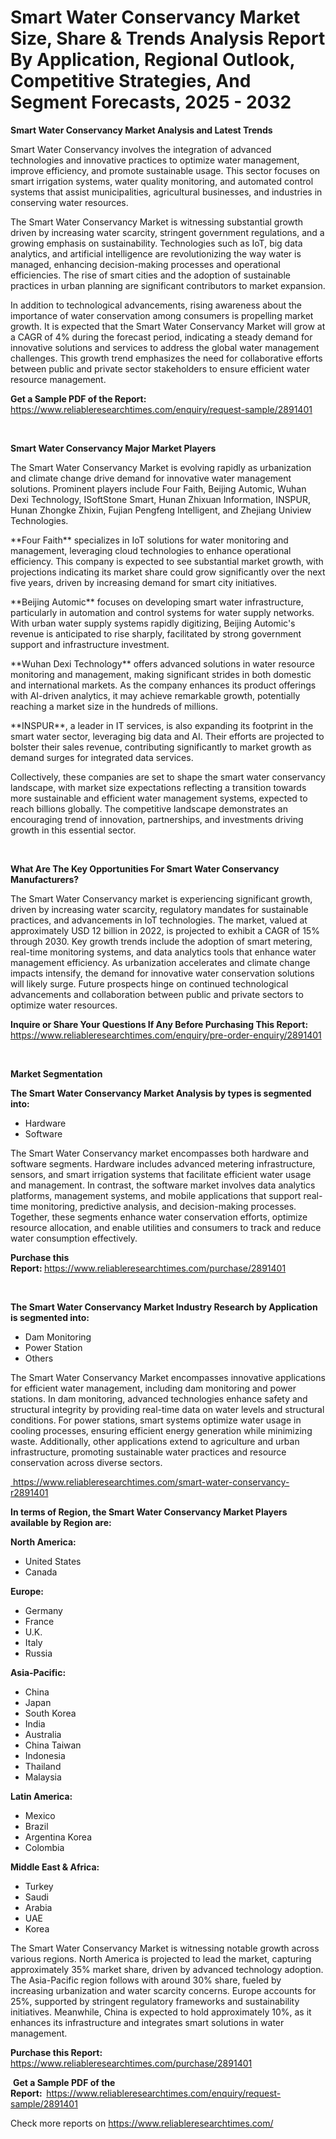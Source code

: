 <p><h1>Smart Water Conservancy Market Size, Share & Trends Analysis Report By Application, Regional Outlook, Competitive Strategies, And Segment Forecasts, 2025 - 2032</h1></p><p><strong>Smart Water Conservancy Market Analysis and Latest Trends</strong></p>
<p><p>Smart Water Conservancy involves the integration of advanced technologies and innovative practices to optimize water management, improve efficiency, and promote sustainable usage. This sector focuses on smart irrigation systems, water quality monitoring, and automated control systems that assist municipalities, agricultural businesses, and industries in conserving water resources.</p><p>The Smart Water Conservancy Market is witnessing substantial growth driven by increasing water scarcity, stringent government regulations, and a growing emphasis on sustainability. Technologies such as IoT, big data analytics, and artificial intelligence are revolutionizing the way water is managed, enhancing decision-making processes and operational efficiencies. The rise of smart cities and the adoption of sustainable practices in urban planning are significant contributors to market expansion.</p><p>In addition to technological advancements, rising awareness about the importance of water conservation among consumers is propelling market growth. It is expected that the Smart Water Conservancy Market will grow at a CAGR of 4% during the forecast period, indicating a steady demand for innovative solutions and services to address the global water management challenges. This growth trend emphasizes the need for collaborative efforts between public and private sector stakeholders to ensure efficient water resource management.</p></p>
<p><strong>Get a Sample PDF of the Report:&nbsp;</strong> <a href="https://www.reliableresearchtimes.com/enquiry/request-sample/2891401?utm_campaign=3011&utm_medium=2&utm_source=Github&utm_content=ia&utm_term=14032025&utm_id=smart-water-conservancy">https://www.reliableresearchtimes.com/enquiry/request-sample/2891401</a></p>
<p>&nbsp;</p>
<p><strong>Smart Water Conservancy Major Market Players</strong></p>
<p><p>The Smart Water Conservancy Market is evolving rapidly as urbanization and climate change drive demand for innovative water management solutions. Prominent players include Four Faith, Beijing Automic, Wuhan Dexi Technology, ISoftStone Smart, Hunan Zhixuan Information, INSPUR, Hunan Zhongke Zhixin, Fujian Pengfeng Intelligent, and Zhejiang Uniview Technologies.</p><p>**Four Faith** specializes in IoT solutions for water monitoring and management, leveraging cloud technologies to enhance operational efficiency. This company is expected to see substantial market growth, with projections indicating its market share could grow significantly over the next five years, driven by increasing demand for smart city initiatives.</p><p>**Beijing Automic** focuses on developing smart water infrastructure, particularly in automation and control systems for water supply networks. With urban water supply systems rapidly digitizing, Beijing Automic's revenue is anticipated to rise sharply, facilitated by strong government support and infrastructure investment.</p><p>**Wuhan Dexi Technology** offers advanced solutions in water resource monitoring and management, making significant strides in both domestic and international markets. As the company enhances its product offerings with AI-driven analytics, it may achieve remarkable growth, potentially reaching a market size in the hundreds of millions.</p><p>**INSPUR**, a leader in IT services, is also expanding its footprint in the smart water sector, leveraging big data and AI. Their efforts are projected to bolster their sales revenue, contributing significantly to market growth as demand surges for integrated data services.</p><p>Collectively, these companies are set to shape the smart water conservancy landscape, with market size expectations reflecting a transition towards more sustainable and efficient water management systems, expected to reach billions globally. The competitive landscape demonstrates an encouraging trend of innovation, partnerships, and investments driving growth in this essential sector.</p></p>
<p>&nbsp;</p>
<p><strong>What Are The Key Opportunities For Smart Water Conservancy Manufacturers?</strong></p>
<p><p>The Smart Water Conservancy market is experiencing significant growth, driven by increasing water scarcity, regulatory mandates for sustainable practices, and advancements in IoT technologies. The market, valued at approximately USD 12 billion in 2022, is projected to exhibit a CAGR of 15% through 2030. Key growth trends include the adoption of smart metering, real-time monitoring systems, and data analytics tools that enhance water management efficiency. As urbanization accelerates and climate change impacts intensify, the demand for innovative water conservation solutions will likely surge. Future prospects hinge on continued technological advancements and collaboration between public and private sectors to optimize water resources.</p></p>
<p><strong>Inquire or Share Your Questions If Any Before Purchasing This Report:</strong> <a href="https://www.reliableresearchtimes.com/enquiry/pre-order-enquiry/2891401?utm_campaign=3011&utm_medium=2&utm_source=Github&utm_content=ia&utm_term=14032025&utm_id=smart-water-conservancy">https://www.reliableresearchtimes.com/enquiry/pre-order-enquiry/2891401</a></p>
<p>&nbsp;</p>
<p><strong>Market Segmentation</strong></p>
<p><strong>The Smart Water Conservancy Market Analysis by types is segmented into:</strong></p>
<p><ul><li>Hardware</li><li>Software</li></ul></p>
<p><p>The Smart Water Conservancy market encompasses both hardware and software segments. Hardware includes advanced metering infrastructure, sensors, and smart irrigation systems that facilitate efficient water usage and management. In contrast, the software market involves data analytics platforms, management systems, and mobile applications that support real-time monitoring, predictive analysis, and decision-making processes. Together, these segments enhance water conservation efforts, optimize resource allocation, and enable utilities and consumers to track and reduce water consumption effectively.</p></p>
<p><strong>Purchase this Report:&nbsp;</strong><a href="https://www.reliableresearchtimes.com/purchase/2891401?utm_campaign=3011&utm_medium=2&utm_source=Github&utm_content=ia&utm_term=14032025&utm_id=smart-water-conservancy">https://www.reliableresearchtimes.com/purchase/2891401</a></p>
<p>&nbsp;</p>
<p><strong>The Smart Water Conservancy Market Industry Research by Application is segmented into:</strong></p>
<p><ul><li>Dam Monitoring</li><li>Power Station</li><li>Others</li></ul></p>
<p><p>The Smart Water Conservancy Market encompasses innovative applications for efficient water management, including dam monitoring and power stations. In dam monitoring, advanced technologies enhance safety and structural integrity by providing real-time data on water levels and structural conditions. For power stations, smart systems optimize water usage in cooling processes, ensuring efficient energy generation while minimizing waste. Additionally, other applications extend to agriculture and urban infrastructure, promoting sustainable water practices and resource conservation across diverse sectors.</p></p>
<p><a href="https://www.reliableresearchtimes.com/smart-water-conservancy-r2891401?utm_campaign=3011&utm_medium=2&utm_source=Github&utm_content=ia&utm_term=14032025&utm_id=smart-water-conservancy">&nbsp;https://www.reliableresearchtimes.com/smart-water-conservancy-r2891401</a></p>
<p><strong>In terms of Region, the Smart Water Conservancy Market Players available by Region are:</strong></p>
<p>
    <p> <strong> North America: </strong>
        <ul>
            <li>United States</li>
            <li>Canada</li>
        </ul>
        </p> 
    <p> <strong> Europe: </strong>
        <ul>
            <li>Germany</li>
            <li>France</li>
            <li>U.K.</li>
            <li>Italy</li>
            <li>Russia</li>
        </ul>
        </p> 
    <p> <strong> Asia-Pacific: </strong>
        <ul>
            <li>China</li>
            <li>Japan</li>
            <li>South Korea</li>
            <li>India</li>
            <li>Australia</li>
            <li>China Taiwan</li>
            <li>Indonesia</li>
            <li>Thailand</li>
            <li>Malaysia</li>
        </ul>
        </p> 
    <p> <strong> Latin America: </strong>
        <ul>
            <li>Mexico</li>
            <li>Brazil</li>
            <li>Argentina Korea</li>
            <li>Colombia</li>
        </ul>
        </p> 
    <p> <strong> Middle East & Africa: </strong>
        <ul>
            <li>Turkey</li>
            <li>Saudi</li>
            <li>Arabia</li>
            <li>UAE</li>
            <li>Korea</li>
        </ul>
    </p>
    </p>
<p><p>The Smart Water Conservancy Market is witnessing notable growth across various regions. North America is projected to lead the market, capturing approximately 35% market share, driven by advanced technology adoption. The Asia-Pacific region follows with around 30% share, fueled by increasing urbanization and water scarcity concerns. Europe accounts for 25%, supported by stringent regulatory frameworks and sustainability initiatives. Meanwhile, China is expected to hold approximately 10%, as it enhances its infrastructure and integrates smart solutions in water management.</p></p>
<p><strong>Purchase this Report: </strong><a href="https://www.reliableresearchtimes.com/purchase/2891401?utm_campaign=3011&utm_medium=2&utm_source=Github&utm_content=ia&utm_term=14032025&utm_id=smart-water-conservancy">https://www.reliableresearchtimes.com/purchase/2891401</a></p>
<p>&nbsp;<strong>Get a Sample PDF of the Report:&nbsp;&nbsp;</strong><a href="https://www.reliableresearchtimes.com/enquiry/request-sample/2891401?utm_campaign=3011&utm_medium=2&utm_source=Github&utm_content=ia&utm_term=14032025&utm_id=smart-water-conservancy">https://www.reliableresearchtimes.com/enquiry/request-sample/2891401</a></p>
<p><strong></strong></p>
<p>Check more reports on <a href="https://www.reliableresearchtimes.com/?utm_campaign=3011&utm_medium=2&utm_source=Github&utm_content=ia&utm_term=14032025&utm_id=smart-water-conservancy">https://www.reliableresearchtimes.com/</a></p>